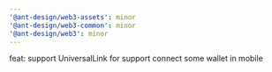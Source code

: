 ```yaml
---
'@ant-design/web3-assets': minor
'@ant-design/web3-common': minor
'@ant-design/web3': minor
---
```


feat: support UniversalLink for support connect some wallet in mobile
